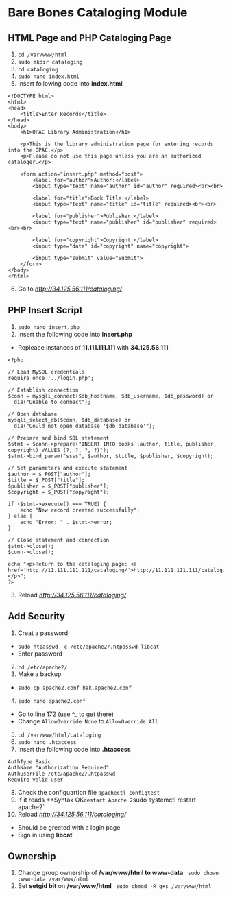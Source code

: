 # Bare Bones Cataloging Module

## HTML Page and PHP Cataloging Page

1. `cd /var/www/html`
2. `sudo mkdir cataloging`
3. `cd cataloging`
4. `sudo nano index.html`
5. Insert following code into **index.html**
```
<!DOCTYPE html>
<html>
<head>
    <title>Enter Records</title>
</head>
<body>
    <h1>OPAC Library Administration</h1>

    <p>This is the library administration page for entering records into the OPAC.</p>
    <p>Please do not use this page unless you are an authorized cataloger.</p>

    <form action="insert.php" method="post">
        <label for="author">Author:</label>
        <input type="text" name="author" id="author" required><br><br>

        <label for="title">Book Title:</label>
        <input type="text" name="title" id="title" required><br><br>

        <label for="publisher">Publisher:</label>
        <input type="text" name="publisher" id="publisher" required><br><br>

        <label for="copyright">Copyright:</label>
        <input type="date" id="copyright" name="copyright">

        <input type="submit" value="Submit">
    </form>
</body>
</html>
```
6. Go to *http://34.125.56.111/cataloging/*

## PHP Insert Script

1. `sudo nano insert.php`
2. Insert the following code into **insert.php**
- Repleace instances of **11.111.111.111** with **34.125.56.111**
```
<?php

// Load MySQL credentials
require_once '../login.php';

// Establish connection
$conn = mysqli_connect($db_hostname, $db_username, $db_password) or
  die("Unable to connect");

// Open database
mysqli_select_db($conn, $db_database) or
  die("Could not open database '$db_database'");

// Prepare and bind SQL statement
$stmt = $conn->prepare("INSERT INTO books (author, title, publisher, copyright) VALUES (?, ?, ?, ?)");
$stmt->bind_param("ssss", $author, $title, $publisher, $copyright);

// Set parameters and execute statement
$author = $_POST["author"];
$title = $_POST["title"];
$publisher = $_POST["publisher"];
$copyright = $_POST["copyright"];

if ($stmt->execute() === TRUE) {
    echo "New record created successfully";
} else {
    echo "Error: " . $stmt->error;
}

// Close statement and connection
$stmt->close();
$conn->close();

echo "<p>Return to the cataloging page: <a href='http://11.111.111.111/cataloging/'>http://11.111.111.111/cataloging/</a></p>";
?>
```
3. Reload *http://34.125.56.111/cataloging/*

## Add Security

1. Creat a password
- `sudo htpasswd -c /etc/apache2/.htpasswd libcat`
- Enter password
2. `cd /etc/apache2/`
3. Make a backup
- `sudo cp apache2.conf bak.apache2.conf`
4. `sudo nano apache2.conf`
- Go to line 172 (use **^_** to get there)
- Change `AllowOverride None` to `AllowOverride All`
5. `cd /var/www/html/cataloging`
6. `sudo nano .htaccess`
7. Insert the following code into **.htaccess**
```
AuthType Basic
AuthName "Authorization Required"
AuthUserFile /etc/apache2/.htpasswd
Require valid-user
```
8. Check the configuartion file
`apachectl configtest`
9. If it reads **Syntax OK` restart Apache 2
`sudo systemctl restart apache2`
10. Reload *http://34.125.56.111/cataloging/*
- Should be greeted with a login page
- Sign in using **libcat**

## Ownership

1. Change group ownership of **/var/www/html to www-data**
` sudo chown :www-data /var/www/html`
2. Set **setgid bit** on **/var/www/html**
` sudo chmod -R g+s /var/www/html`

